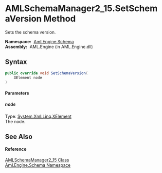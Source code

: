 AMLSchemaManager2_15.SetSchemaVersion Method
============================================
Sets the schema version.

  **Namespace:**  [Aml.Engine.Schema][1]  
  **Assembly:**  AML.Engine (in AML.Engine.dll)

Syntax
------

```csharp
public override void SetSchemaVersion(
	XElement node
)
```

#### Parameters

##### *node*
Type: [System.Xml.Linq.XElement][2]  
The node.


See Also
--------

#### Reference
[AMLSchemaManager2_15 Class][3]  
[Aml.Engine.Schema Namespace][1]  

[1]: ../README.md
[2]: https://docs.microsoft.com/dotnet/api/system.xml.linq.xelement
[3]: README.md
[4]: https://www.automationml.org
[5]: ../../icons/logoShade.png